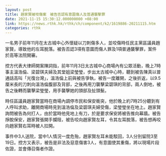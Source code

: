```yaml
---
layout: post
title: 趙家賢被咬傷案　被告否認有意圖傷人及普通襲擊罪
date: 2021-11-15 15:30:12.000000000 +08:00
link: https://news.rthk.hk/rthk/ch/component/k2/1619886-20211115.htm
categories: rthk
---
```


一名男子前年11月在太古城中心外懷疑以刀刺傷多人，並咬傷時任民主黨區議員趙家賢，導致他的左耳脫落。被告否認3項有意圖而傷人罪及1項普通襲擊罪，案件於高等法院開審。

控方代表大律師開案陳詞指，前年11月3日太古城中心商場內有公眾活動，晚上7時事主溫浩倫、梁碧琪夫婦及其堂姐梁瑩瑩，步出太古城中心時，聽到被告陳真以普通話高叫「光復台灣」，溫浩倫上前與被告爭執，被告一度離開，之後折返，以9.5厘米長的刀刺向溫浩倫腹部及背部，之後再用刀襲擊梁碧琪的背部，兩人倒地，被告之後轉而襲擊梁瑩瑩，用手襲擊她的頭部及扯頭髮。

時任區議員趙家賢當時在商場內調停市民和保安衝突，他於晚上約7時25分聽到有人呼叫求助，離開商場時見到溫浩倫及梁碧琪夫婦受傷，梁瑩瑩坐在地上。趙家賢詢問被告為何打人，由於當時他見地上有刀，於是要求保安將被告推向幕牆。被告掙脫保安，趙家賢張開手攔阻，被告咬向趙家賢左耳，令其左耳脫落，被告想再咬向趙家賢右耳時被人拉開。

事件中3人送院，當中1人情況一度危殆，趙家賢左耳未能駁回，3人分別留院3至19日。控方又表示，被告是非法及惡意傷害3人，有意圖使其重傷，將以現場片段佐證，並會傳召傷者作證。
